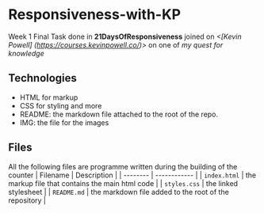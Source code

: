 # Responsiveness-with-KP

Week 1 Final Task done in **21DaysOfResponsiveness** joined on *<[Kevin Powell] (<https://courses.kevinpowell.co/>)>* on one of  *my quest for knowledge*

## Technologies

* HTML for markup
* CSS for styling and more
* README: the markdown file attached to the root of the repo.
* IMG: the file for the images

## Files

All the following files are programme written during the building of the counter
| Filename | Description |
| -------- | ------------ |
| `index.html` | the markup file that contains the main html code |
| `styles.css` | the linked stylesheet |
| `README.md` | the markdown file added to the root of the repository |
